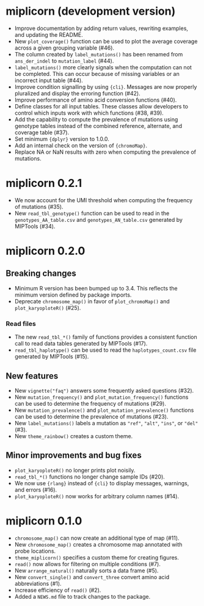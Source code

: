 # miplicorn (development version)

- Improve documentation by adding return values, rewriting examples, and
  updating the README.
- New `plot_coverage()` function can be used to plot the average coverage across
  a given grouping variable (#46).
- The column created by `label_mutations()` has been renamed from
  `ans_der_indel` to `mutation_label` (#44).
- `label_mutations()` more clearly signals when the computation can not be
  completed. This can occur because of missing variables or an incorrect input
  table (#44).
- Improve condition signalling by using `{cli}`. Messages are now properly
  pluralized and display the erroring function (#42).
- Improve performance of amino acid conversion functions (#40).
- Define classes for all input tables. These classes allow developers to control
  which inputs work with which functions (#38, #39).
- Add the capability to compute the prevalence of mutations using genotype
  tables instead of the combined reference, alternate, and coverage table (#37).
- Set minimum `{dplyr}` version to 1.0.0.
- Add an internal check on the version of `{chromoMap}`.
- Replace NA or NaN results with zero when computing the prevalence of
  mutations.

# miplicorn 0.2.1

- We now account for the UMI threshold when computing the frequency of
  mutations (#35).
- New `read_tbl_genotype()` function can be used to read in the
  `genotypes_AA_table.csv` and `genotypes_AN_table.csv` generated by MIPTools
  (#34).

# miplicorn 0.2.0

## Breaking changes

- Minimum R version has been bumped up to 3.4. This reflects the minimum version
  defined by package imports.
- Deprecate `chromosome_map()` in favor of `plot_chromoMap()` and
  `plot_karyoploteR()` (#25).

### Read files

- The new `read_tbl_*()` family of functions provides a consistent function call
  to read data tables generated by MIPTools (#17).
- `read_tbl_haplotype()` can be used to read the `haplotypes_count.csv` file
  generated by MIPTools (#15).

## New features

- New `vignette("faq")` answers some frequently asked questions (#32).
- New `mutation_frequency()` and `plot_mutation_frequency()` functions can be
  used to determine the frequency of mutations (#29).
- New `mutation_prevalence()` and `plot_mutation_prevalence()` functions can be
  used to determine the prevalence of mutations (#23).
- New `label_mutations()` labels a mutation as `"ref"`, `"alt"`, `"ins"`, or
  `"del"` (#3).
- New `theme_rainbow()` creates a custom theme.

## Minor improvements and bug fixes

- `plot_karyoploteR()` no longer prints plot noisily.
- `read_tbl_*()` functions no longer change sample IDs (#20).
- We now use `{rlang}` instead of `{cli}` to display messages, warnings, and
  errors (#16).
- `plot_karyoploteR()` now works for arbitrary column names (#14).

# miplicorn 0.1.0

- `chromosome_map()` can now create an additional type of map (#11).
- New `chromosome_map()` creates a chromosome map annotated with probe
  locations.
- `theme_miplicorn()` specifies a custom theme for creating figures.
- `read()` now allows for filtering on multiple conditions (#7).
- New `arrange_natural()` naturally sorts a data frame (#5).
- New `convert_single()` and `convert_three` convert amino acid abbreviations
  (#1).
- Increase efficiency of `read()` (#2).
- Added a `NEWS.md` file to track changes to the package.
